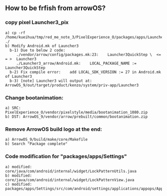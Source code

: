 ## How to be frfish from arrowOS?
### copy pixel Launcher3_pix

    a) cp -rf /home/kueihua/tmp/red_me_note_3/PixelExperience_O/packages/apps/Launcher3 ./
    b) Modify Android.mk of Launcher3
      b-1) Due to below 2 code:
         ./vendor/arrow/config/packages.mk:23:    Launcher3QuickStep \  <= = >  Launcher3
         ./Launcher3_arrow/Android.mk:    LOCAL_PACKAGE_NAME := Launcher3QuickStep
      b-2) Fix compile error:    add LOCAL_SDK_VERSION := 27 in Android.mk of Launcher3
      b-3) [note] Launcher3 will output at: ArrowOS_9/out/target/product/kenzo/system/priv-app/Launcher3

### Change bootanimation:
    a) SRC: PixelExperience_O/vendor/pixelstyle/media/bootanimation_1080.zip
    b) DST: ArrowOS_9/vendor/arrow/prebuilt/common/bootanimation.zip

### Remove ArrowOS build logo at the end: 
    a) ArrowOS_9/build/make/core/Makefile
    b) Search "Package complete" 
    
### Code modification for "packages/apps/Settings"
    a) modified: core/java/com/android/internal/widget/LockPatternUtils.java
    b) modified: core/java/com/android/internal/widget/LockPatternView.java
    c) modified: packages/apps/Settings/src/com/android/settings/applications/appops/AppOpsState.java
